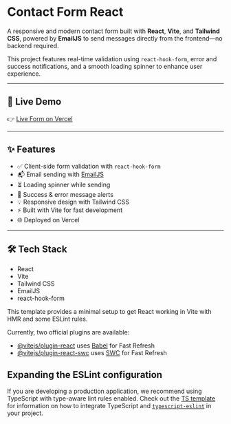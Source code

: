 # Contact Form React

A responsive and modern contact form built with **React**, **Vite**, and **Tailwind CSS**, powered by **EmailJS** to send messages directly from the frontend—no backend required.

This project features real-time validation using `react-hook-form`, error and success notifications, and a smooth loading spinner to enhance user experience.

---

## 🚀 Live Demo

👉 [Live Form on Vercel](https://your-vercel-deployment-url.vercel.app)

---

## ✨ Features

- ✅ Client-side form validation with `react-hook-form`
- 📬 Email sending with [EmailJS](https://emailjs.com)
- ⏳ Loading spinner while sending
- 🎉 Success & error message alerts
- 💡 Responsive design with Tailwind CSS
- ⚡ Built with Vite for fast development
- 🌐 Deployed on Vercel

---

## 🛠️ Tech Stack

- React
- Vite
- Tailwind CSS
- EmailJS
- react-hook-form

This template provides a minimal setup to get React working in Vite with HMR and some ESLint rules.

Currently, two official plugins are available:

- [@vitejs/plugin-react](https://github.com/vitejs/vite-plugin-react/blob/main/packages/plugin-react) uses [Babel](https://babeljs.io/) for Fast Refresh
- [@vitejs/plugin-react-swc](https://github.com/vitejs/vite-plugin-react/blob/main/packages/plugin-react-swc) uses [SWC](https://swc.rs/) for Fast Refresh

## Expanding the ESLint configuration

If you are developing a production application, we recommend using TypeScript with type-aware lint rules enabled. Check out the [TS template](https://github.com/vitejs/vite/tree/main/packages/create-vite/template-react-ts) for information on how to integrate TypeScript and [`typescript-eslint`](https://typescript-eslint.io) in your project.
